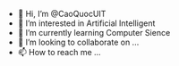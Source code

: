 - 👋 Hi, I’m @CaoQuocUIT
- 👀 I’m interested in Artificial Intelligent
- 🌱 I’m currently learning Computer Sience
- 💞️ I’m looking to collaborate on ...
- 📫 How to reach me ...

<!---
CaoQuocUIT/CaoQuocUIT is a ✨ special ✨ repository because its `README.md` (this file) appears on your GitHub profile.
You can click the Preview link to take a look at your changes.
--->
